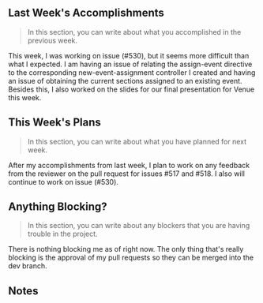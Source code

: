 ## Last Week's Accomplishments

> In this section, you can write about what you accomplished in the previous week.

This week, I was working on issue (#530), but it seems more difficult than what I expected.
I am having an issue of relating the assign-event directive to the corresponding new-event-assignment 
controller I created and having an issue of obtaining the current sections assigned to an 
existing event. Besides this, I also worked on the slides for our final presentation for Venue 
this week.

## This Week's Plans

> In this section, you can write about what you have planned for next week.

After my accomplishments from last week, I plan to work on any feedback from the reviewer on the pull request for issues #517 and #518. 
I also will continue to work on issue (#530).

## Anything Blocking?

> In this section, you can write about any blockers that you are having trouble in the project.

There is nothing blocking me as of right now. The only thing that's really blocking is the approval of my pull requests so they can be merged
into the dev branch.

## Notes
